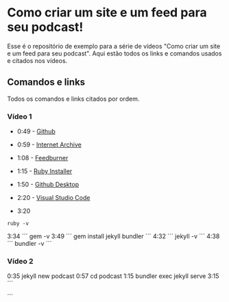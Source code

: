 # Como criar um site e um feed para seu podcast!
Esse é o repositório de exemplo para a série de vídeos "Como criar um site e um feed para seu podcast". 
Aqui estão todos os links e comandos usados e citados nos vídeos. 

## Comandos e links
Todos os comandos e links citados por ordem.

### Vídeo 1 
- 0:49 - [Github](https://github.com)

- 0:59 - [Internet Archive](https://archive.org)

- 1:08 - [Feedburner](https://feedburner.com)

- 1:15 - [Ruby Installer](https://rubyinstaler.org)

- 1:50 - [Github Desktop](https://desktop.github.com)

- 2:20 - [Visual Studio Code](https://code.visualstudio.com)

- 3:20
```
ruby -v
```
3:34
´´´
    gem -v
3:49
´´´
    gem install jekyll bundler
´´´
4:32
´´´
    jekyll -v
´´´
4:38
´´´
    bundler -v
´´´    
### Vídeo 2

0:35
    jekyll new podcast
0:57
    cd podcast
1:15
    bundler exec jekyll serve
3:15
´´´

´´´
